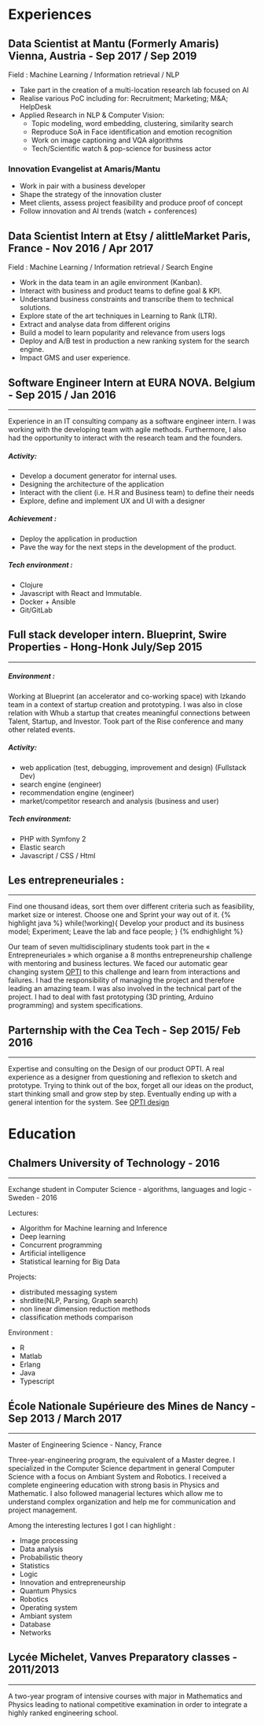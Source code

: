 # Experiences

## Data Scientist at Mantu (Formerly Amaris) Vienna, Austria - Sep 2017 / Sep 2019
Field : Machine Learning / Information retrieval / NLP
* Take part in the creation of a multi-location research lab focused on AI
* Realise various PoC including for: Recruitment; Marketing; M&A; HelpDesk
* Applied Research in NLP & Computer Vision:
    * Topic modeling, word embedding, clustering, similarity search
    * Reproduce SoA in Face identification and emotion recognition
    * Work on image captioning and VQA algorithms
    * Tech/Scientific watch & pop-science for business actor

### Innovation Evangelist at Amaris/Mantu
* Work in pair with a business developer
* Shape the strategy of the innovation cluster
* Meet clients, assess project feasibility and produce proof of concept
* Follow innovation and AI trends (watch + conferences)

## Data Scientist Intern at Etsy / alittleMarket Paris, France - Nov 2016 / Apr 2017
Field : Machine Learning / Information retrieval / Search Engine

* Work in the data team in an agile environment (Kanban).
* Interact with business and product teams to define goal & KPI.
* Understand business constraints and transcribe them to technical solutions.
* Explore state of the art techniques in Learning to Rank (LTR).
* Extract and analyse data from different origins
* Build a model to learn popularity and relevance from users logs
* Deploy and A/B test in production a new ranking system for the search engine.
* Impact GMS and user experience.

## Software Engineer Intern at EURA NOVA. Belgium - Sep 2015 / Jan 2016
--------------------------------------------------------------------
Experience in an IT consulting company as a software engineer intern. I was working with the developing team with agile methods. Furthermore, I also had the opportunity to interact with the research team and the founders.

##### Activity:
* Develop a document generator for internal uses.
* Designing the architecture of the application
* Interact with the client (i.e. H.R and Business team) to define their needs
* Explore, define and implement UX and UI with a designer

##### Achievement :
* Deploy the application in production
* Pave the way for the next steps in the development of the product.

##### Tech environment :
* Clojure
* Javascript with React and Immutable.
* Docker + Ansible
* Git/GitLab


## Full stack developer intern. Blueprint, Swire Properties - Hong-Honk July/Sep 2015
--------------------------------------------------------------------

##### Environment :
Working at Blueprint (an accelerator and co-working space) with Izkando team in a context of startup creation and prototyping. I was also in close relation with Whub a startup that creates meaningful connections between Talent, Startup, and Investor.
Took part of the Rise conference and many other related events.

##### Activity:
* web application (test, debugging, improvement and design)  (Fullstack Dev)
* search engine (engineer)
* recommendation engine (engineer)
* market/competitor research and analysis (business and user)

##### Tech environment:
* PHP with Symfony 2
* Elastic search
* Javascript / CSS / Html

## Les entrepreneuriales :
--------------------------------------------------------------------
Find one thousand ideas, sort them over different criteria such as feasibility, market size or interest.
Choose one and Sprint your way out of it.
{% highlight java %}
while(!working){
 Develop your product and its business model;
 Experiment;
 Leave the lab and face people;
}
{% endhighlight %}



Our team of seven multidisciplinary students took part in the « Entrepreneuriales » which organise a 8 months entrepreneurship challenge with mentoring and business lectures. We faced our automatic gear changing system [OPTI](/project/2016/06/14/principle) to this challenge and learn from interactions and failures.
I had the responsibility of managing the project and therefore leading an amazing team. I was also involved in the technical part of the project. I had to deal with fast prototyping (3D printing, Arduino programming) and system specifications.

## Parternship with the Cea Tech - Sep 2015/ Feb 2016
--------------------------------------------------------------------
Expertise and consulting on the Design of our product OPTI.
A real experience as a designer from questioning and reflexion to sketch and prototype.
Trying to think out of the box, forget all our ideas on the product, start thinking small and grow step by step. Eventually ending up with a general intention for the system.
See [OPTI design](/project/2016/06/14/open-design)


# Education

## Chalmers University of Technology - 2016
--------------------------------------------------------------------

Exchange student in Computer Science - algorithms, languages and logic - Sweden - 2016

Lectures:

* Algorithm for Machine learning and Inference
* Deep learning
* Concurrent programming
* Artificial intelligence
* Statistical learning for Big Data

Projects:

* distributed messaging system
* shrdlite(NLP, Parsing, Graph search)
* non linear dimension reduction methods
* classification methods comparison

Environment :

* R
* Matlab
* Erlang
* Java
* Typescript

## École Nationale Supérieure des Mines de Nancy - Sep 2013 / March 2017
--------------------------------------------------------------------

Master of Engineering Science - Nancy, France

Three-year-engineering program, the equivalent of a Master degree.
I specialized in the Computer Science department in general Computer Science with a focus on Ambiant System and Robotics.
I received a complete engineering education with strong basis in Physics and Mathematic.
I also followed managerial lectures which allow me to understand complex organization and help me for communication and project management.

Among the interesting lectures I got I can highlight :
* Image processing
* Data analysis
* Probabilistic theory
* Statistics
* Logic
* Innovation and entrepreneurship
* Quantum Physics
* Robotics
* Operating system
* Ambiant system
* Database
* Networks

## Lycée Michelet, Vanves Preparatory classes - 2011/2013
--------------------------------------------------------------------
A two-year program of intensive courses with major in Mathematics and Physics leading to national competitive examination in order to integrate a highly ranked engineering school.

